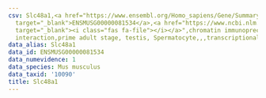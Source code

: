 ```yaml
---
csv: Slc48a1,<a href="https://www.ensembl.org/Homo_sapiens/Gene/Summary?db=core;g=ENSMUSG00000081534"
  target="_blank">ENSMUSG00000081534</a>,<a href="https://www.ncbi.nlm.nih.gov/pubmed/25450459"
  target="_blank"><i class="fas fa-file"></i></a>",chromatin immunoprecipitation assay,direct
  interaction,prime adult stage, testis, Spermatocyte,,,transcriptional regulation,
data_alias: Slc48a1
data_id: ENSMUSG00000081534
data_numevidence: 1
data_species: Mus musculus
data_taxid: '10090'
title: Slc48a1
---
```

